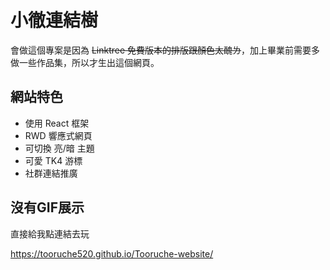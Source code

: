 # 小徹連結樹
會做這個專案是因為 ~~Linktree 免費版本的排版跟顏色太醜ㄌ~~，加上畢業前需要多做一些作品集，所以才生出這個網頁。

## 網站特色
* 使用 React 框架
* RWD 響應式網頁
* 可切換 亮/暗 主題
* 可愛 TK4 游標
* 社群連結推廣

## 沒有GIF展示
直接給我點連結去玩

https://tooruche520.github.io/Tooruche-website/